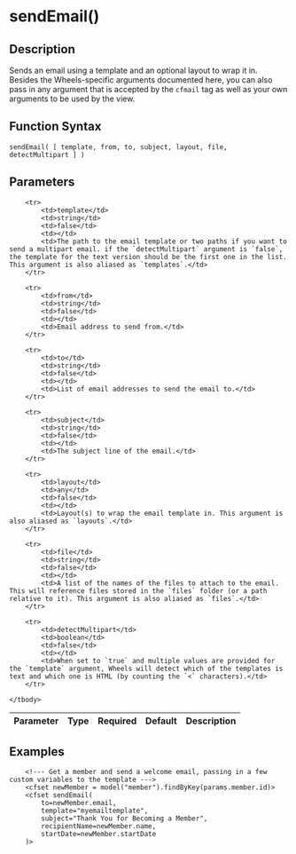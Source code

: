 # sendEmail()

## Description
Sends an email using a template and an optional layout to wrap it in. Besides the Wheels-specific arguments documented here, you can also pass in any argument that is accepted by the `cfmail` tag as well as your own arguments to be used by the view.

## Function Syntax
	sendEmail( [ template, from, to, subject, layout, file, detectMultipart ] )


## Parameters
<table>
	<thead>
		<tr>
			<th>Parameter</th>
			<th>Type</th>
			<th>Required</th>
			<th>Default</th>
			<th>Description</th>
		</tr>
	</thead>
	<tbody>
		
		<tr>
			<td>template</td>
			<td>string</td>
			<td>false</td>
			<td></td>
			<td>The path to the email template or two paths if you want to send a multipart email. if the `detectMultipart` argument is `false`, the template for the text version should be the first one in the list. This argument is also aliased as `templates`.</td>
		</tr>
		
		<tr>
			<td>from</td>
			<td>string</td>
			<td>false</td>
			<td></td>
			<td>Email address to send from.</td>
		</tr>
		
		<tr>
			<td>to</td>
			<td>string</td>
			<td>false</td>
			<td></td>
			<td>List of email addresses to send the email to.</td>
		</tr>
		
		<tr>
			<td>subject</td>
			<td>string</td>
			<td>false</td>
			<td></td>
			<td>The subject line of the email.</td>
		</tr>
		
		<tr>
			<td>layout</td>
			<td>any</td>
			<td>false</td>
			<td></td>
			<td>Layout(s) to wrap the email template in. This argument is also aliased as `layouts`.</td>
		</tr>
		
		<tr>
			<td>file</td>
			<td>string</td>
			<td>false</td>
			<td></td>
			<td>A list of the names of the files to attach to the email. This will reference files stored in the `files` folder (or a path relative to it). This argument is also aliased as `files`.</td>
		</tr>
		
		<tr>
			<td>detectMultipart</td>
			<td>boolean</td>
			<td>false</td>
			<td></td>
			<td>When set to `true` and multiple values are provided for the `template` argument, Wheels will detect which of the templates is text and which one is HTML (by counting the `<` characters).</td>
		</tr>
		
	</tbody>
</table>


## Examples
	
		<!--- Get a member and send a welcome email, passing in a few custom variables to the template --->
		<cfset newMember = model("member").findByKey(params.member.id)>
		<cfset sendEmail(
			to=newMember.email,
			template="myemailtemplate",
			subject="Thank You for Becoming a Member",
			recipientName=newMember.name,
			startDate=newMember.startDate
		)>
